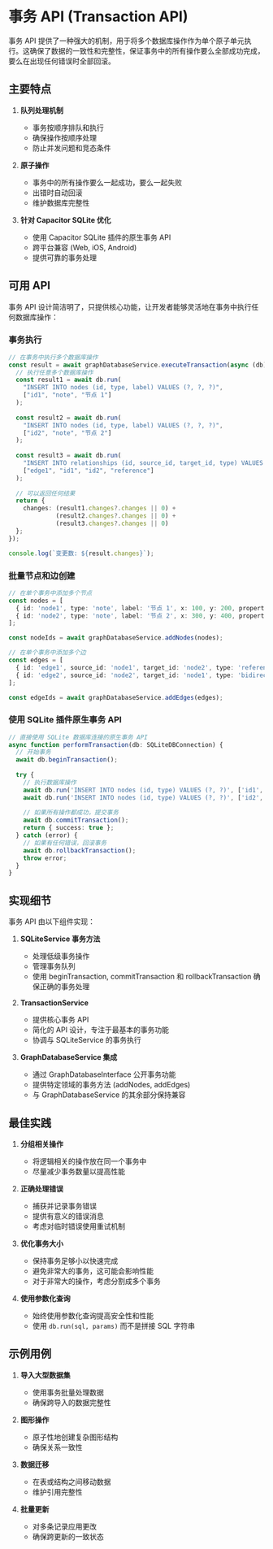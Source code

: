# 事务 API (Transaction API)

事务 API 提供了一种强大的机制，用于将多个数据库操作作为单个原子单元执行。这确保了数据的一致性和完整性，保证事务中的所有操作要么全部成功完成，要么在出现任何错误时全部回滚。

## 主要特点

1. **队列处理机制**
   - 事务按顺序排队和执行
   - 确保操作按顺序处理
   - 防止并发问题和竞态条件

2. **原子操作**
   - 事务中的所有操作要么一起成功，要么一起失败
   - 出错时自动回滚
   - 维护数据库完整性

3. **针对 Capacitor SQLite 优化**
   - 使用 Capacitor SQLite 插件的原生事务 API
   - 跨平台兼容 (Web, iOS, Android)
   - 提供可靠的事务处理

## 可用 API

事务 API 设计简洁明了，只提供核心功能，让开发者能够灵活地在事务中执行任何数据库操作：

### 事务执行

```typescript
// 在事务中执行多个数据库操作
const result = await graphDatabaseService.executeTransaction(async (db) => {
  // 执行任意多个数据库操作
  const result1 = await db.run(
    "INSERT INTO nodes (id, type, label) VALUES (?, ?, ?)", 
    ["id1", "note", "节点 1"]
  );
  
  const result2 = await db.run(
    "INSERT INTO nodes (id, type, label) VALUES (?, ?, ?)",
    ["id2", "note", "节点 2"]
  );
  
  const result3 = await db.run(
    "INSERT INTO relationships (id, source_id, target_id, type) VALUES (?, ?, ?, ?)",
    ["edge1", "id1", "id2", "reference"]
  );
  
  // 可以返回任何结果
  return { 
    changes: (result1.changes?.changes || 0) + 
             (result2.changes?.changes || 0) + 
             (result3.changes?.changes || 0)
  };
});

console.log(`变更数: ${result.changes}`);
```

### 批量节点和边创建

```typescript
// 在单个事务中添加多个节点
const nodes = [
  { id: 'node1', type: 'note', label: '节点 1', x: 100, y: 200, properties: { key1: 'value1' } },
  { id: 'node2', type: 'note', label: '节点 2', x: 300, y: 400, properties: { key2: 'value2' } }
];

const nodeIds = await graphDatabaseService.addNodes(nodes);

// 在单个事务中添加多个边
const edges = [
  { id: 'edge1', source_id: 'node1', target_id: 'node2', type: 'reference', properties: { weight: 1 } },
  { id: 'edge2', source_id: 'node2', target_id: 'node1', type: 'bidirectional', properties: { weight: 2 } }
];

const edgeIds = await graphDatabaseService.addEdges(edges);
```

### 使用 SQLite 插件原生事务 API

```typescript
// 直接使用 SQLite 数据库连接的原生事务 API
async function performTransaction(db: SQLiteDBConnection) {
  // 开始事务
  await db.beginTransaction();
  
  try {
    // 执行数据库操作
    await db.run('INSERT INTO nodes (id, type) VALUES (?, ?)', ['id1', 'note']);
    await db.run('INSERT INTO nodes (id, type) VALUES (?, ?)', ['id2', 'note']);
    
    // 如果所有操作都成功，提交事务
    await db.commitTransaction();
    return { success: true };
  } catch (error) {
    // 如果有任何错误，回滚事务
    await db.rollbackTransaction();
    throw error;
  }
}
```

## 实现细节

事务 API 由以下组件实现：

1. **SQLiteService 事务方法**
   - 处理低级事务操作
   - 管理事务队列
   - 使用 beginTransaction, commitTransaction 和 rollbackTransaction 确保正确的事务处理

2. **TransactionService**
   - 提供核心事务 API
   - 简化的 API 设计，专注于最基本的事务功能
   - 协调与 SQLiteService 的事务执行

3. **GraphDatabaseService 集成**
   - 通过 GraphDatabaseInterface 公开事务功能
   - 提供特定领域的事务方法 (addNodes, addEdges)
   - 与 GraphDatabaseService 的其余部分保持兼容

## 最佳实践

1. **分组相关操作**
   - 将逻辑相关的操作放在同一个事务中
   - 尽量减少事务数量以提高性能

2. **正确处理错误**
   - 捕获并记录事务错误
   - 提供有意义的错误消息
   - 考虑对临时错误使用重试机制

3. **优化事务大小**
   - 保持事务足够小以快速完成
   - 避免非常大的事务，这可能会影响性能
   - 对于非常大的操作，考虑分割成多个事务

4. **使用参数化查询**
   - 始终使用参数化查询提高安全性和性能
   - 使用 `db.run(sql, params)` 而不是拼接 SQL 字符串

## 示例用例

1. **导入大型数据集**
   - 使用事务批量处理数据
   - 确保跨导入的数据完整性

2. **图形操作**
   - 原子性地创建复杂图形结构
   - 确保关系一致性

3. **数据迁移**
   - 在表或结构之间移动数据
   - 维护引用完整性

4. **批量更新**
   - 对多条记录应用更改
   - 确保跨更新的一致状态 
